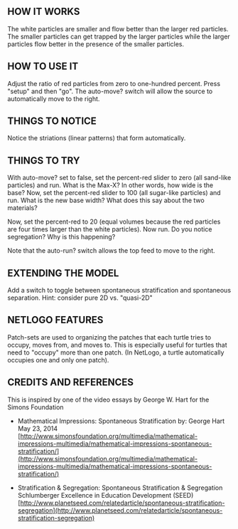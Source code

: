 ## HOW IT WORKS

The white particles are smaller and flow better than the larger red particles. The smaller particles can get trapped by the larger particles while the larger particles flow better in the presence of the smaller particles.

## HOW TO USE IT

Adjust the ratio of red particles from zero to one-hundred percent. Press "setup" and then "go". The auto-move? switch will allow the source to automatically move to the right.

## THINGS TO NOTICE

Notice the striations (linear patterns) that form automatically.

## THINGS TO TRY

With auto-move? set to false, set the percent-red slider to zero (all sand-like particles) and run. What is the Max-X? In other words, how wide is the base? Now, set the percent-red slider to 100 (all sugar-like particles) and run. What is the new base width? What does this say about the two materials?

Now, set the percent-red to 20 (equal volumes because the red particles are four times larger than the white particles). Now run. Do you notice segregation? Why is this happening?

Note that the auto-run? switch allows the top feed to move to the right.

## EXTENDING THE MODEL

Add a switch to toggle between spontaneous stratification and spontaneous separation. Hint: consider pure 2D vs. "quasi-2D"

## NETLOGO FEATURES

Patch-sets are used to organizing the patches that each turtle tries to occupy, moves from, and moves to. This is especially useful for turtles that need to "occupy" more than one patch. (In NetLogo, a turtle automatically occupies one and only one patch).

## CREDITS AND REFERENCES

This is inspired by one of the video essays by George W. Hart for the Simons Foundation

-  Mathematical Impressions: Spontaneous Stratification
by: George Hart May 23, 2014 [http://www.simonsfoundation.org/multimedia/mathematical-impressions-multimedia/mathematical-impressions-spontaneous-stratification/](http://www.simonsfoundation.org/multimedia/mathematical-impressions-multimedia/mathematical-impressions-spontaneous-stratification/)
 
-  Stratification & Segregation: Spontaneous Stratification & Segregation
Schlumberger Excellence in Education Development (SEED)
[http://www.planetseed.com/relatedarticle/spontaneous-stratification-segregation](http://www.planetseed.com/relatedarticle/spontaneous-stratification-segregation)
